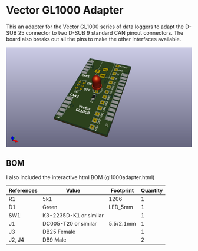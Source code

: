 # Vector GL1000 Adapter

This an adapter for the Vector GL1000 series of data loggers to adapt the D-SUB 25 connector to two 
D-SUB 9 standard CAN pinout connectors. The board also breaks out all the pins to make the other interfaces 
available. 

![gl1000adapter render](gl1000adapter.png)


## BOM

I also included the interactive html BOM (gl1000adapter.html) 

| References     | Value                     | Footprint | Quantity |
|----------------|---------------------------|-----------|----------|
| R1             | 5k1                       | 1206      | 1        |
| D1             | Green                     | LED_5mm   | 1        |
| SW1            | K3-2235D-K1 or similar    |           | 1        |
| J1             | DC005-T20 or similar      | 5.5/2.1mm | 1        |
| J3             | DB25 Female               |           | 1        |
| J2, J4         | DB9 Male                  |           | 2        |

